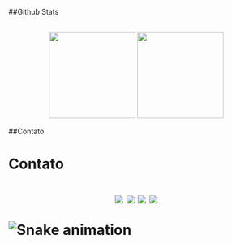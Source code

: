 
<!--[![Typing SVG](https://readme-typing-svg.herokuapp.com/?color=FFFFFF&size=35&center=true&vCenter=true&width=1000&lines=Hello,+my+name+is+Marcos!;I'm+brazilian+and+I'm+19+years+old!;I'm+graduating+in+Computer+Science.;Welcome+to+my+profile+:%29)](https:git.io/typing-svg)-->

##Github Stats
<br> <br>
<div align="center">
    <img height="170cm" src="https://github-readme-stats.vercel.app/api?username=marcosvgalupo&show_icons=true&theme=github_dark"/>
    <img height="170cm" src="https://github-readme-stats.vercel.app/api/top-langs/?username=marcosvgalupo&layout=compact&langs_count=16&theme=github_dark"/>
</div>  


##Contato
<h1><b>Contato<b>
<br><br>
<div align="center">
    <a href="https://www.linkedin.com/in/marcosvgalupo/" target="_blank"><img src="https://img.shields.io/badge/LinkedIn-0077B5?style=for-the-badge&logo=linkedin&logoColor=white" target="_blank"></a>
     <a href="mailto:mv.galupo@hotmail.com" target="_blank"><img src="https://img.shields.io/badge/Gmail-D14836?style=for-the-badge&logo=gmail&logoColor=white" target="_blank"></a>
    <a href="https://www.instagram.com/galupo01/" target="_blank"><img src="https://img.shields.io/badge/Instagram-E4405F?style=for-the-badge&logo=instagram&logoColor=white" target="_blank"></a>
    <a href="https://leetcode.com/marcosvgalupo/" target="_blank"><img src="https://img.shields.io/badge/-LeetCode-FFA116?style=for-the-badge&logo=LeetCode&logoColor=black" target="_blank"></a>
</div>



    
![Snake animation](https://github.com/marcosvgalupo/marcosvgalupo/blob/output/github-contribution-grid-snake.svg)
